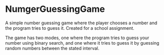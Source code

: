 # NumgerGuessingGame
A simple number guessing game where the player chooses a number and the program tries to guess it. Created for a school assignment.

The game has two modes, one where the program tries to guess your number using binary search, and one where it tries to guess it by guessing random numbers between the stated interval.
